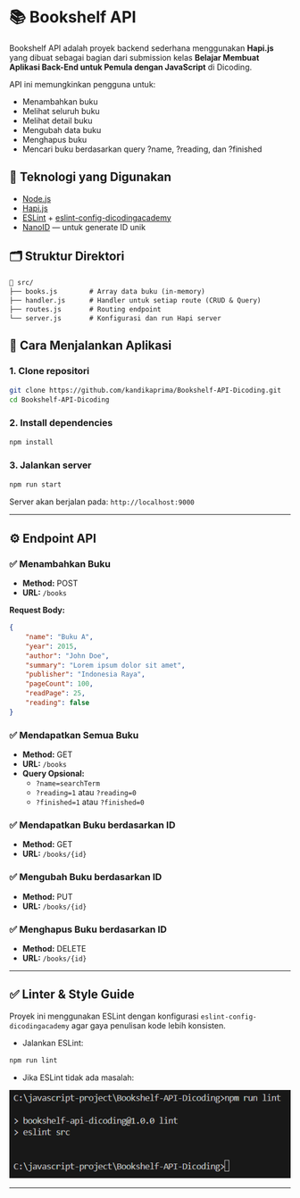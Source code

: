 # 📚 Bookshelf API

Bookshelf API adalah proyek backend sederhana menggunakan **Hapi.js** yang dibuat sebagai bagian dari submission kelas **Belajar Membuat Aplikasi Back-End untuk Pemula dengan JavaScript** di Dicoding.

API ini memungkinkan pengguna untuk:
- Menambahkan buku
- Melihat seluruh buku
- Melihat detail buku
- Mengubah data buku
- Menghapus buku
- Mencari buku berdasarkan query ?name, ?reading, dan ?finished

## 🚀 Teknologi yang Digunakan

- [Node.js](https://nodejs.org/)
- [Hapi.js](https://hapi.dev/)
- [ESLint](https://eslint.org/) + [eslint-config-dicodingacademy](https://www.npmjs.com/package/eslint-config-dicodingacademy)
- [NanoID](https://github.com/ai/nanoid) — untuk generate ID unik

## 🗂️ Struktur Direktori

```
📁 src/
├── books.js        # Array data buku (in-memory)
├── handler.js      # Handler untuk setiap route (CRUD & Query)
├── routes.js       # Routing endpoint
└── server.js       # Konfigurasi dan run Hapi server
```

## 📌 Cara Menjalankan Aplikasi

### 1. Clone repositori

```bash
git clone https://github.com/kandikaprima/Bookshelf-API-Dicoding.git
cd Bookshelf-API-Dicoding
```

### 2. Install dependencies

```bash
npm install
```

### 3. Jalankan server

```bash
npm run start
```

Server akan berjalan pada: `http://localhost:9000`

---

## ⚙️ Endpoint API

### ✅ Menambahkan Buku
- **Method:** POST  
- **URL:** `/books`

**Request Body:**
```json
{
    "name": "Buku A",
    "year": 2015,
    "author": "John Doe",
    "summary": "Lorem ipsum dolor sit amet",
    "publisher": "Indonesia Raya",
    "pageCount": 100,
    "readPage": 25,
    "reading": false
}
```

### ✅ Mendapatkan Semua Buku
- **Method:** GET  
- **URL:** `/books`
- **Query Opsional:**
  - `?name=searchTerm`
  - `?reading=1` atau `?reading=0`
  - `?finished=1` atau `?finished=0`

### ✅ Mendapatkan Buku berdasarkan ID
- **Method:** GET  
- **URL:** `/books/{id}`

### ✅ Mengubah Buku berdasarkan ID
- **Method:** PUT  
- **URL:** `/books/{id}`

### ✅ Menghapus Buku berdasarkan ID
- **Method:** DELETE  
- **URL:** `/books/{id}`

---

## ✅ Linter & Style Guide

Proyek ini menggunakan ESLint dengan konfigurasi `eslint-config-dicodingacademy` agar gaya penulisan kode lebih konsisten.

- Jalankan ESLint:
```bash
npm run lint
```

- Jika ESLint tidak ada masalah:

![Hasil linting](./eslint-result.png)

---
